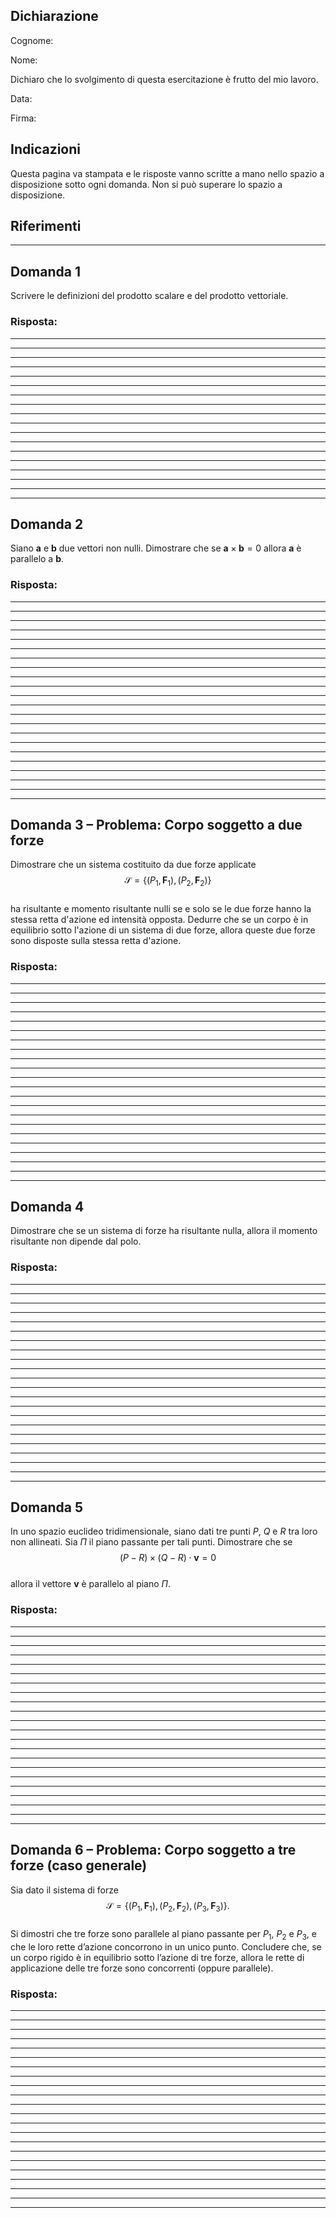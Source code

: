 ## Dichiarazione

Cognome:

Nome:

Dichiaro che lo svolgimento di questa esercitazione è frutto del mio lavoro.

Data:

Firma:

## Indicazioni  
Questa pagina va stampata e le risposte vanno scritte a mano nello spazio a disposizione sotto ogni domanda. Non si può superare lo spazio a disposizione.  

## Riferimenti  
[^1]: L. Teresi, *Dispense di Meccanica Razionale*, A.A. 2024–2025, cap. 3–4.  
[^2]: M. Belfiore, L. Di Benedetto, A. Pennestrì, *Fondamenti di Meccanica Applicata alle Macchine*, cap. 6.  

---

## Domanda 1  
Scrivere le definizioni del prodotto scalare e del prodotto vettoriale.  

### Risposta:  
---
---
---
---
---
---
---
---
---
---
---
---
---
---
---
---
---

---

## Domanda 2  
Siano $\mathbf a$ e $\mathbf b$ due vettori non nulli. Dimostrare che se $\mathbf a \times \mathbf b = 0$ allora $\mathbf a$ è parallelo a $\mathbf b$.  

### Risposta:  
---
---
---
---
---
---
---
---
---
---
---
---
---
---
---
---
---
---
---
---
---

---

## Domanda 3 – Problema: Corpo soggetto a due forze  
Dimostrare che un sistema costituito da due forze applicate  
$$
\mathcal S = \{(P_1,\mathbf F_1), (P_2,\mathbf F_2)\}
$$  
ha risultante e momento risultante nulli se e solo se le due forze hanno la stessa retta d'azione ed intensità opposta. Dedurre che se un corpo è in equilibrio sotto l'azione di un sistema di due forze, allora queste due forze sono disposte sulla stessa retta d'azione.  

### Risposta:  
---
---
---
---
---
---
---
---
---
---
---
---
---
---
---
---
---
---
---
---
---

---

## Domanda 4  
Dimostrare che se un sistema di forze ha risultante nulla, allora il momento risultante non dipende dal polo.  

### Risposta:  
---
---
---
---
---
---
---
---
---
---
---
---
---
---
---
---
---
---
---
---
---

---

## Domanda 5  
In uno spazio euclideo tridimensionale, siano dati tre punti $P$, $Q$ e $R$ tra loro non allineati. Sia $\Pi$ il piano passante per tali punti. Dimostrare che se  
$$
(P-R)\times(Q-R)\cdot\mathbf v=0
$$  
allora il vettore $\mathbf v$ è parallelo al piano $\Pi$.  

### Risposta:  
---
---
---
---
---
---
---
---
---
---
---
---
---
---
---
---
---
---
---
---
---

---

## Domanda 6 – Problema: Corpo soggetto a tre forze (caso generale)  
Sia dato il sistema di forze  
$$
\mathcal S = \{(P_1,\mathbf F_1), (P_2,\mathbf F_2), (P_3,\mathbf F_3)\}.
$$  
Si dimostri che tre forze sono parallele al piano passante per $P_1$, $P_2$ e $P_3$, e che le loro rette d’azione concorrono in un unico punto. Concludere che, se un corpo rigido è in equilibrio sotto l’azione di tre forze, allora le rette di applicazione delle tre forze sono concorrenti (oppure parallele).  

### Risposta:  
---
---
---
---
---
---
---
---
---
---
---
---
---
---
---
---
---
---
---
---
---
---
